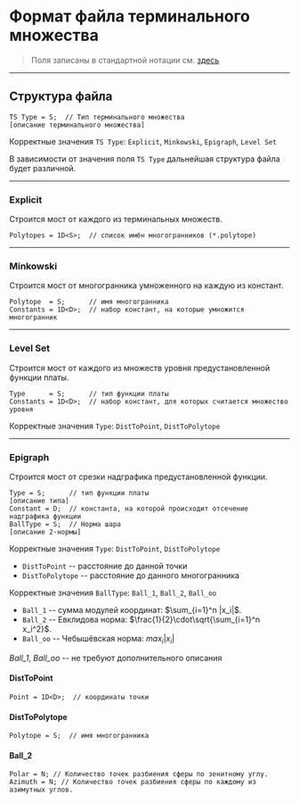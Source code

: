 # Формат файла терминального множества

> Поля записаны в стандартной нотации см. [здесь](../DataFormat.md)

---

## Структура файла
```
TS Type = S;  // Тип терминального множества
[описание терминального множества]
```

Корректные значения `TS Type`: `Explicit`, `Minkowski`, `Epigraph`, `Level Set`

В зависимости от значения поля `TS Type` дальнейшая структура файла будет различной.

---

### Explicit

Строится мост от каждого из терминальных множеств.

`Polytopes = 1D<S>;  // список имён многогранников (*.polytope)`

---

### Minkowski

Строится мост от многогранника умноженного на каждую из констант.
```
Polytope  = S;      // имя многогранника
Constants = 1D<D>;  // набор констант, на которые умножится многогранник
```

---

### Level Set

Строится мост от каждого из множеств уровня предустановленной функции платы.

```
Type      = S;      // тип функции платы
Constants = 1D<D>;  // набор констант, для которых считается множество уровня
```

Корректные значения `Type`: `DistToPoint`, `DistToPolytope`

---

### Epigraph

Строится мост от срезки надграфика предустановленной функции.

```
Type = S;      // тип функции платы
[описание типа]
Constant = D;  // константа, на которой происходит отсечение надграфика функции
BallType = S;  // Норма шара
[описание 2-нормы]
```

Корректные значения `Type`: `DistToPoint`, `DistToPolytope`

* `DistToPoint` -- расстояние до данной точки
* `DistToPolytope` -- расстояние до данного многогранника

Корректные значения `BallType`: `Ball_1`, `Ball_2`, `Ball_oo`

* `Ball_1`  -- сумма модулей координат: $\sum_{i=1}^n |x_i|$.
* `Ball_2`  -- Евклидова норма: $\frac{1}{2}\cdot\sqrt{\sum_{i=1}^n x_i^2}$.
* `Ball_oo` -- Чебышёвская норма: $max_i{|x_i|}$

_Ball_1_, _Ball_oo_ -- не требуют дополнительного описания

#### DistToPoint
```
Point = 1D<D>;  // координаты точки
```

#### DistToPolytope
```
Polytope = S;  // имя многогранника
```

#### Ball_2
```
Polar = N; // Количество точек разбиения сферы по зенитному углу.
Azimuth = N; // Количество точек разбиения сферы по каждому из азимутных углов.
```